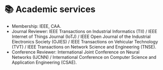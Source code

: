 # 📚 Academic services
- Membership: IEEE, CAA.
- Journal Reviewer: IEEE Transactions on Industrial Informatics (TII) / IEEE Internet of Things Journal (IoTJ) / IEEE Open Journal of the Industrial Electronics Society (OJIES) /	IEEE Transactions on Vehicular Technology (TVT) / IEEE Transactions on Network Science and Engineering (TNSE).
- Conference Reviewer: International Joint Conference on Neural Networks (IJCNN) / International Conference on Computer Science and Application Engineering (CSAE).

<!--
Editorial Services: ICRA 2025, Associate Editor; RO-MAN 2024, Associate Editor.
Conference Services: ICRA 2024, Session Co-Chair (SLAM); ICUS 2024, PC Member/Invited Session Chair.
-->
